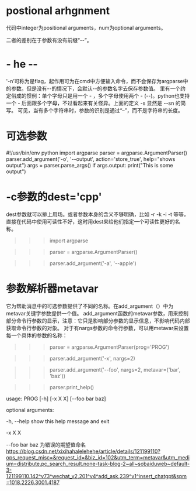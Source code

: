 # postional arhgnment
代码中integer为positional arguments，num为optional arguments。

二者的差别在于参数有没有前缀“--”。
# - he --
'-n’可称为是flag，起作用可为在cmd中方便输入命令，而不会保存为argparse中的参数。但是没有--的情况下，会默认--的参数名字去保存参数值。
里有一个约定俗成的惯例：单个字母只是用一个 - ，多个字母使用两个 - (--)。python也支持一个 - 后面跟多个字母，不过看起来有关怪异。上面的定义 -s 显然是 --sn 的简写。
可见，当有多个字符串时，参数的识别是通过“–”，而不是字符串的长度。
# 可选参数
#!/usr/bin/env python
import argparse
parser = argparse.ArgumentParser()
parser.add_argument('-o', '--output', action='store_true', 
    help="shows output")
args = parser.parse_args()
if args.output:
    print("This is some output")

# -c参数的dest='cpp'
dest参数就可以排上用场。或者参数本身的含义不够明确，比如 -r -k -i -t 等等，直接在代码中使用可读性不好，这时用dest来给他们指定一个可读性更好的名称。
>>> import argparse

>>> parser = argparse.ArgumentParser()

>>> parser.add_argument('-a', '--apple')
# 参数解析器metavar
它为帮助消息中的可选参数提供了不同的名称。在add_argument（）中为metavar关键字参数提供一个值。
add_argument函数的metavar参数，用来控制部分命令行参数的显示，注意：它只是影响部分参数的显示信息，不影响代码内部获取命令行参数的对象。
对于有nargs参数的命令行参数，可以用metavar来设置每一个具体的参数的名称：

>>> parser = argparse.ArgumentParser(prog='PROG')

>>> parser.add_argument('-x', nargs=2)

>>> parser.add_argument('--foo', nargs=2, metavar=('bar', 'baz'))

>>> parser.print_help()

usage: PROG [-h] [-x X X] [--foo bar baz]

optional arguments:

-h, --help show this help message and exit

-x X X

--foo bar baz
为错误的期望值命名
https://blog.csdn.net/xixihahalelehehe/article/details/121199110?ops_request_misc=&request_id=&biz_id=102&utm_term=metavar&utm_medium=distribute.pc_search_result.none-task-blog-2~all~sobaiduweb~default-3-121199110.142^v73^wechat_v2,201^v4^add_ask,239^v1^insert_chatgpt&spm=1018.2226.3001.4187